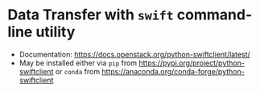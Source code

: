 # Data Transfer with `swift` command-line utility

- Documentation: https://docs.openstack.org/python-swiftclient/latest/
- May be installed either via `pip` from https://pypi.org/project/python-swiftclient or `conda` from https://anaconda.org/conda-forge/python-swiftclient
